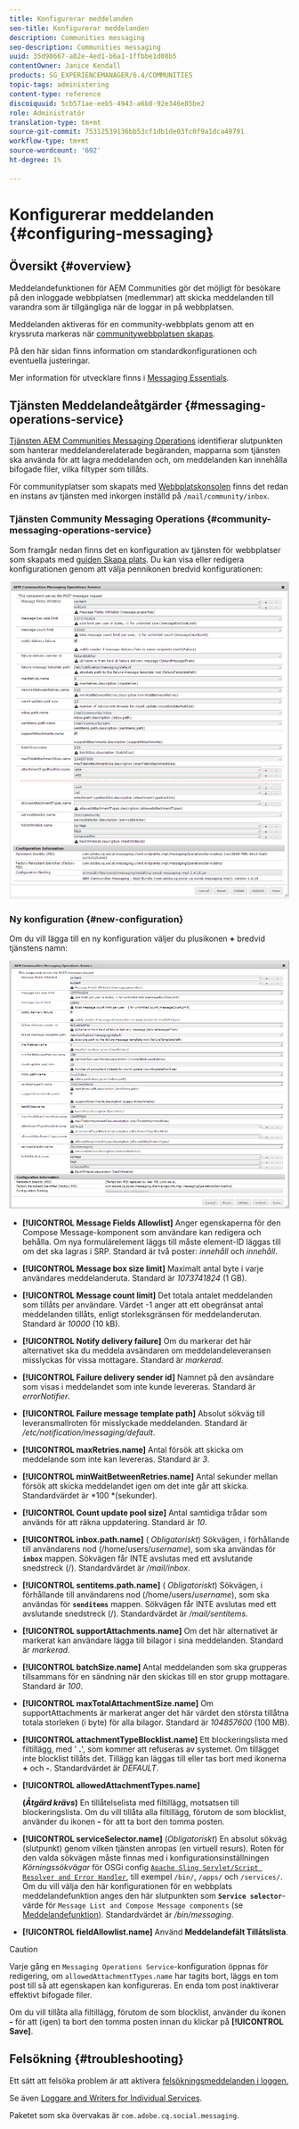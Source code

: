 ```yaml
---
title: Konfigurerar meddelanden
seo-title: Konfigurerar meddelanden
description: Communities messaging
seo-description: Communities messaging
uuid: 35d98667-a82e-4ed1-b6a1-1ffbbe1d08b5
contentOwner: Janice Kendall
products: SG_EXPERIENCEMANAGER/6.4/COMMUNITIES
topic-tags: administering
content-type: reference
discoiquuid: 5cb571ae-eeb5-4943-a6b8-92e346e85be2
role: Administratör
translation-type: tm+mt
source-git-commit: 75312539136bb53cf1db1de03fc0f9a1dca49791
workflow-type: tm+mt
source-wordcount: '692'
ht-degree: 1%

---
```



# Konfigurerar meddelanden {#configuring-messaging}

## Översikt {#overview}

Meddelandefunktionen för AEM Communities gör det möjligt för besökare på den inloggade webbplatsen (medlemmar) att skicka meddelanden till varandra som är tillgängliga när de loggar in på webbplatsen.

Meddelanden aktiveras för en community-webbplats genom att en kryssruta markeras när [communitywebbplatsen skapas](sites-console.md).

På den här sidan finns information om standardkonfigurationen och eventuella justeringar.

Mer information för utvecklare finns i [Messaging Essentials](essentials-messaging.md).

## Tjänsten Meddelandeåtgärder {#messaging-operations-service}

[Tjänsten AEM Communities Messaging Operations](http://localhost:4502/system/console/configMgr/com.adobe.cq.social.messaging.client.endpoints.impl.MessagingOperationsServiceImpl) identifierar slutpunkten som hanterar meddelanderelaterade begäranden, mapparna som tjänsten ska använda för att lagra meddelanden och, om meddelanden kan innehålla bifogade filer, vilka filtyper som tillåts.

För communityplatser som skapats med [Webbplatskonsolen](sites-console.md) finns det redan en instans av tjänsten med inkorgen inställd på `/mail/community/inbox`.

### Tjänsten Community Messaging Operations {#community-messaging-operations-service}

Som framgår nedan finns det en konfiguration av tjänsten för webbplatser som skapats med [guiden Skapa plats](sites-console.md). Du kan visa eller redigera konfigurationen genom att välja pennikonen bredvid konfigurationen:

![chlimage_1-63](assets/chlimage_1-63.png)

### Ny konfiguration {#new-configuration}

Om du vill lägga till en ny konfiguration väljer du plusikonen **+** bredvid tjänstens namn:

![chlimage_1-64](assets/chlimage_1-64.png)

* **[!UICONTROL Message Fields Allowlist]**
Anger egenskaperna för den Compose Message-komponent som användare kan redigera och behålla. Om nya formulärelement läggs till måste element-ID läggas till om det ska lagras i SRP. Standard är två poster: 
*innehåll* och  *innehåll*.

* **[!UICONTROL Message box size limit]**
Maximalt antal byte i varje användares meddelanderuta. Standard är 
*1073741824*  (1 GB).

* **[!UICONTROL Message count limit]**
Det totala antalet meddelanden som tillåts per användare. Värdet -1 anger att ett obegränsat antal meddelanden tillåts, enligt storleksgränsen för meddelanderutan. Standard är 
*10000* (10 kB).

* **[!UICONTROL Notify delivery failure]**
Om du markerar det här alternativet ska du meddela avsändaren om meddelandeleveransen misslyckas för vissa mottagare. Standard är 
*markerad*.

* **[!UICONTROL Failure delivery sender id]**
Namnet på den avsändare som visas i meddelandet som inte kunde levereras. Standard är 
*errorNotifier*.

* **[!UICONTROL Failure message template path]**
Absolut sökväg till leveransmallroten för misslyckade meddelanden. Standard är 
*/etc/notification/messaging/default*.

* **[!UICONTROL maxRetries.name]**
Antal försök att skicka om meddelande som inte kan levereras. Standard är 
*3*.

* **[!UICONTROL minWaitBetweenRetries.name]**
Antal sekunder mellan försök att skicka meddelandet igen om det inte går att skicka. Standardvärdet är *100 *(sekunder).

* **[!UICONTROL Count update pool size]**
Antal samtidiga trådar som används för att räkna uppdatering. Standard är 
*10*.

* **[!UICONTROL inbox.path.name]**
(
*Obligatoriskt*) Sökvägen, i förhållande till användarens nod (/home/users/*username*), som ska användas för  **`inbox`** mappen. Sökvägen får INTE avslutas med ett avslutande snedstreck (/). Standardvärdet är */mail/inbox*.

* **[!UICONTROL sentitems.path.name]**
(
*Obligatoriskt*) Sökvägen, i förhållande till användarens nod (/home/users/*username*), som ska användas för  **`senditems`** mappen. Sökvägen får INTE avslutas med ett avslutande snedstreck (/). Standardvärdet är */mail/sentitems*.

* **[!UICONTROL supportAttachments.name]**
Om det här alternativet är markerat kan användare lägga till bilagor i sina meddelanden. Standard är 
*markerad*.

* **[!UICONTROL batchSize.name]**
Antal meddelanden som ska grupperas tillsammans för en sändning när den skickas till en stor grupp mottagare. Standard är 
*100*.

* **[!UICONTROL maxTotalAttachmentSize.name]**
Om supportAttachments är markerat anger det här värdet den största tillåtna totala storleken (i byte) för alla bilagor. Standard är 
*104857600*  (100 MB).

* **[!UICONTROL attachmentTypeBlocklist.name]**
Ett blockeringslista med filtillägg, med &#39;
**.**&#39;, som kommer att refuseras av systemet. Om tillägget inte blocklist tillåts det. Tillägg kan läggas till eller tas bort med ikonerna **+** och **-**. Standardvärdet är *DEFAULT*.

* **[!UICONTROL allowedAttachmentTypes.name]**

   **(*Åtgärd krävs*)** En tillåtelselista med filtillägg, motsatsen till blockeringslista. Om du vill tillåta alla filtillägg, förutom de som blocklist, använder du ikonen **-** för att ta bort den tomma posten.

* **[!UICONTROL serviceSelector.name]**
(*Obligatoriskt*) En absolut sökväg (slutpunkt) genom vilken tjänsten anropas (en virtuell resurs). Roten för den valda sökvägen måste finnas med i konfigurationsinställningen *Körningssökvägar* för OSGi config [ `Apache Sling Servlet/Script Resolver and Error Handler`](http://localhost:4502/system/console/configMgr/org.apache.sling.servlets.resolver.SlingServletResolver), till exempel `/bin/`, `/apps/` och `/services/`. Om du vill välja den här konfigurationen för en webbplats meddelandefunktion anges den här slutpunkten som **`Service selector`**-värde för `Message List and Compose Message components` (se [Meddelandefunktion](configure-messaging.md)). Standardvärdet är */bin/messaging*.

* **[!UICONTROL fieldAllowlist.name]**
Använd 
**Meddelandefält Tillåtslista**.

>[!CAUTION]
>
>Varje gång en `Messaging Operations Service`-konfiguration öppnas för redigering, om `allowedAttachmentTypes.name` har tagits bort, läggs en tom post till så att egenskapen kan konfigureras. En enda tom post inaktiverar effektivt bifogade filer.
>
>Om du vill tillåta alla filtillägg, förutom de som blocklist, använder du ikonen **-** för att (igen) ta bort den tomma posten innan du klickar på **[!UICONTROL Save]**.

## Felsökning {#troubleshooting}

Ett sätt att felsöka problem är att aktivera [felsökningsmeddelanden i loggen.](../../help/sites-administering/troubleshooting.md)

Se även [Loggare and Writers for Individual Services](../../help/sites-deploying/configure-logging.md#loggers-and-writers-for-individual-services).

Paketet som ska övervakas är `com.adobe.cq.social.messaging`.
